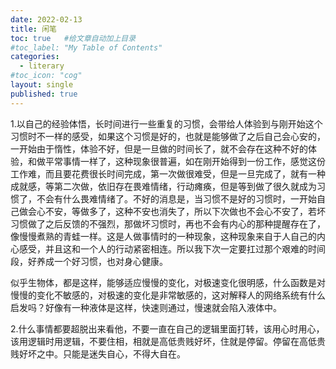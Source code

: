 ```yaml
---
date: 2022-02-13
title: 闲笔
toc: true   #给文章自动加上目录
#toc_label: "My Table of Contents"
categories:
  - literary
#toc_icon: "cog"
layout: single
published: true
---
```


1.以自己的经验体悟，长时间进行一些重复的习惯，会带给人体验到与刚开始这个习惯时不一样的感受，如果这个习惯是好的，也就是能够做了之后自己会心安的，一开始由于惰性，体验不好，但是一旦做的时间长了，就不会存在这种不好的体验，和做平常事情一样了，这种现象很普遍，如在刚开始得到一份工作，感觉这份工作难，而且要花费很长时间完成，第一次做很难受，但是一旦完成了，就有一种成就感，等第二次做，依旧存在畏难情绪，行动瘫痪，但是等到做了很久就成为习惯了，不会有什么畏难情绪了。不好的消息是，当习惯不是好的习惯时，一开始自己做会心不安，等做多了，这种不安也消失了，所以下次做也不会心不安了，若坏习惯做了之后反馈的不强烈，那做坏习惯时，再也不会有内心的那种提醒存在了，像慢慢煮熟的青蛙一样。这是人做事情时的一种现象，这种现象来自于人自己的内心感受，并且这和一个人的行动紧密相连。所以我下次一定要扛过那个艰难的时间段，好养成一个好习惯，也对身心健康。

似乎生物体，都是这样，能够适应慢慢的变化，对极速变化很明感，什么函数是对慢慢的变化不敏感的，对极速的变化是非常敏感的，这对解释人的网络系统有什么启发吗？好像有一种液体是这样，快速则通过，慢速就会陷入液体中。

2.什么事情都要超脱出来看他，不要一直在自己的逻辑里面打转，该用心时用心，该用逻辑时用逻辑，不要住相，相就是高低贵贱好坏，住就是停留。停留在高低贵贱好坏之中。只能是迷失自心，不得大自在。

